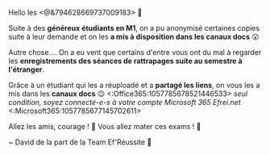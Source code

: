 Hello les <@&794628669737009183> 👋

Suite à des **généreux étudiants en M1**, on a pu anonymisé certaines copies suite à leur demande et on les **a mis à disposition dans les canaux docs** 😮

Autre chose....
On a eu vent que certains d'entre vous ont du mal à regarder les **enregistrements des séances de rattrapages suite au semestre à l'étranger**.

Grâce à un étudiant qui les a réuploadé et a **partagé les liens**, on vous les a mis dans les **canaux docs** 😉
<:Office365:1057785678521446533> *seul condition, soyez connecté-e-s à votre compte Microsoft 365 Efrei.net* <:Microsoft365:1057785677145702611>



Allez les amis, courage ! 💪
Vous allez mater ces exams ! 💯

~ David de la part de la Team Ef'Réussite 📖
